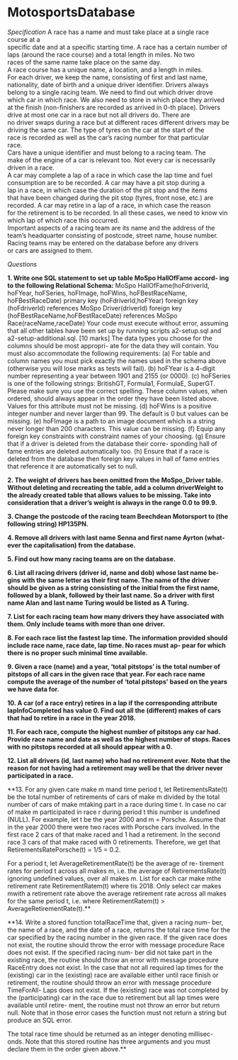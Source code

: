 # MotosportsDatabase


*Specification*
A race has a name and must take place at a single race course at a         
specific date and at a specific starting time. A race has a certain number
of laps (around the race course) and a total length in miles. No two   
races of the same name take place on the same day.                         
A race course has a unique name, a location, and a length in miles.        
For each driver, we keep the name, consisting of first and last name,      
nationality, date of birth and a unique driver identifier. Drivers always  
belong to a single racing team. We need to find out which driver drove     
which car in which race. We also need to store in which place they arrived
at the finish (non-finishers are recorded as arrived in 0-th place). 
Drivers drive at most one car in a race but not all drivers do. There are  
no driver swaps during a race but at different races different drivers may 
be driving the same car. The type of tyres on the car at the start of the  
race is recorded as well as the car’s racing number for that particular    
race.                                                                      
Cars have a unique identifier and must belong to a racing team. The        
make of the engine of a car is relevant too. Not every car is necessarily  
driven in a race.                                                          
A car may complete a lap of a race in which case the lap time and fuel     
consumption are to be recorded. A car may have a pit stop during a         
lap in a race, in which case the duration of the pit stop and the items    
that have been changed during the pit stop (tyres, front nose, etc.) are   
recorded. A car may retire in a lap of a race, in which case the reason    
for the retirement is to be recorded. In all these cases, we need to know 
vin which lap of which race this occurred.                                
Important aspects of a racing team are its name and the address of the    
team’s headquarter consisting of postcode, street name, house number.
Racing teams may be entered on the database before any drivers       
or cars are assigned to them.                                             


*Questions*

**1. Write one SQL statement to set up table MoSpo HallOfFame accord-
ing to the following Relational Schema:**
MoSpo HallOfFame(hoFdriverId, hoFYear, hoFSeries, hoFImage,
hoFWins, hoFBestRaceName, hoFBestRaceDate)
primary key (hoFdriverId,hoFYear)
foreign key (hoFdriverId) references MoSpo Driver(driverId)
foreign key (hoFBestRaceName,hoFBestRaceDate) references
MoSpo Race(raceName,raceDate)
Your code must execute without error, assuming that all other tables
have been set up by running scripts a2-setup.sql and a2-setup-additional.sql.
[10 marks]
The data types you choose for the columns should be most appropri-
ate for the data they will contain. You must also accommodate the
following requirements:
(a) For table and column names you must pick exactly the names
used in the schema above (otherwise you will lose marks as tests
will fail).
(b) hoFYear is a 4-digit number representing a year between 1901
and 2155 (or 0000).
(c) hoFSeries is one of the following strings: BritishGT, Formula1,
FormulaE, SuperGT. Please make sure you use the correct spelling.
These column values, when ordered, should always appear in the
order they have been listed above. Values for this attribute must
not be missing.
(d) hoFWins is a positive integer number and never larger than 99.
The default is 0 but values can be missing.
(e) hoFImage is a path to an image document which is a string never
longer than 200 characters. This value can be missing.
(f) Equip any foreign key constraints with constraint names of your
choosing.
(g) Ensure that if a driver is deleted from the database their corre-
sponding hall of fame entries are deleted automatically too.
(h) Ensure that if a race is deleted from the database then foreign key
values in hall of fame entries that reference it are automatically
set to null.

**2. The weight of drivers has been omitted from the MoSpo_Driver table.
Without deleting and recreating the table, add a column driverWeight
to the already created table that allows values to be missing.
Take into consideration that a driver’s weight is always in the range
0.0 to 99.9.**

**3. Change the postcode of the racing team Beechdean Motorsport to (the
following string) HP135PN.**

**4. Remove all drivers with last name Senna and first name Ayrton (what-
ever the capitalisation) from the database.**

**5. Find out how many racing teams are on the database.**

**6. List all racing drivers (driver id, name and dob) whose last name be-
gins with the same letter as their first name. The name of the driver
should be given as a string consisting of the initial from the first name,
followed by a blank, followed by their last name. So a driver with first
name Alan and last name Turing would be listed as A Turing.**

**7. List for each racing team how many drivers they have associated with
them. Only include teams with more than one driver.**

**8. For each race list the fastest lap time. The information provided
should include race name, race date, lap time. No races must ap-
pear for which there is no proper such minimal time available.**

**9. Given a race (name) and a year, ‘total pitstops’ is the total number of
pitstops of all cars in the given race that year. For each race name
compute the average of the number of ‘total pitstops’ based on the
years we have data for.**

**10. A car (of a race entry) retires in a lap if the corresponding attribute
lapInfoCompleted has value 0. Find out all the (different) makes
of cars that had to retire in a race in the year 2018.**

**11. For each race, compute the highest number of pitstops any car had.
Provide race name and date as well as the highest number of stops.
Races with no pitstops recorded at all should appear with a 0.**

**12. List all drivers (id, last name) who had no retirement ever. Note that
the reason for not having had a retirement may well be that the driver
never participated in a race.**

**13. For any given care make m mand time period t, let RetirementsRate(t)
be the total number of retirements of cars of make m divided by the
total number of cars of make mtaking part in a race during time t.
In case no car of make m participated in race r during period t this
number is undefined (NULL).
For example, let t be the year 2000 and m = Porsche. Assume that
in the year 2000 there were two races with Porsche cars involved. In
the first race 2 cars of that make raced and 1 had a retirement. In the
second race 3 cars of that make raced with 0 retirements. Therefore,
we get that RetirementsRatePorsche(t) = 1/5 = 0.2.

For a period t, let AverageRetirementRate(t) be the average of re-
tirement rates for period t across all makes m, i.e. the average of
RetirementsRate(t) ignoring undefined values, over all makes m.
List for each car make mthe retirement rate RetirementRatem(t) where
tis 2018. Only select car makes mwith a retirement rate above the
average retirement rate across all makes for the same period t, i.e.
where RetirementRatem(t) > AverageRetirementRate(t).**

**14. Write a stored function totalRaceTime that, given a racing num-
ber, the name of a race, and the date of a race, returns the total race
time for the car specified by the racing number in the given race. If
the given race does not exist, the routine should throw the error with
message procedure Race does not exist. If the specified racing num-
ber did not take part in the existing race, the routine should throw an
error with message procedure RaceEntry does not exist.
In the case that not all required lap times for the (existing) car in the
(existing) race are available either until race finish or retirement, the
routine should throw an error with message procedure TimeForAll-
Laps does not exist.
If the (existing) race was not completed by the (participating) car in
the race due to retirement but all lap times were available until retire-
ment, the routine must not throw an error but return null.
Note that in those error cases the function must not return a string but
produce an SQL error.

The total race time should be returned as an integer denoting millisec-
onds. Note that this stored routine has three arguments and you must
declare them in the order given above.**

